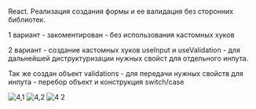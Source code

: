 React.
Реализация создания формы и ее валидация без сторонних библиотек.

1 вариант - закоментирован - без использования кастомных хуков

2 вариант - создание кастомных хуков useInput и useValidation - для дальнейшей диструктуризации нужных свойст для отдельного инпута. 

Так же создан объект validations - для передачи нужных свойств для инпута - перебор объект и конструкция switch/case


![4,1](https://user-images.githubusercontent.com/101303690/186929004-3193fdb5-c283-46df-8727-1dfcc483e538.png)
![4,2](https://user-images.githubusercontent.com/101303690/186929007-237d35d2-c550-4df8-9d4d-572c9aa5795c.png)
![4 2](https://user-images.githubusercontent.com/101303690/186929010-d5ab07d6-6e0c-444a-8d8f-743f2755b96f.png)

